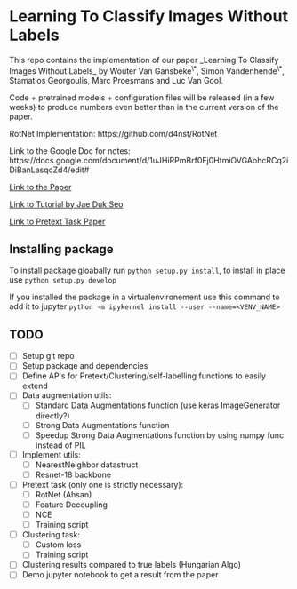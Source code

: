 # Learning To Classify Images Without Labels

<p>This repo contains the implementation of our paper _Learning To Classify Images Without Labels_ by Wouter Van Gansbeke<sup>\*</sup>, Simon Vandenhende<sup>\*</sup>, Stamatios Georgoulis, Marc Proesmans and Luc Van Gool.</p>

<p>Code + pretrained models + configuration files will be released (in a few weeks) to produce numbers even better than in the current version of the paper. </p>

<p>RotNet Implementation: https://github.com/d4nst/RotNet</p>


<p>Link to the Google Doc for notes: https://docs.google.com/document/d/1uJHiRPmBrf0Fj0HtmiOVGAohcRCq2iDiBanLasqcZd4/edit#</p>
 
<p><a href="https://arxiv.org/abs/2005.12320">Link to the Paper</a></p>
<p><a href="https://medium.com/@SeoJaeDuk/learning-to-classify-images-without-labels-43655a1cb4c7">Link to Tutorial by Jae Duk Seo</a></p>
<p><a href="https://arxiv.org/pdf/1805.01978.pdf">Link to Pretext Task Paper</a></p>

## Installing package

To install package gloabally run `python setup.py install`, to install in place use `python setup.py develop`

If you installed the package in a virtualenvironement use this command to add it to jupyter `python -m ipykernel install --user --name=<VENV_NAME>`

## TODO
- [ ] Setup git repo
- [ ] Setup package and dependencies
- [ ] Define APIs for Pretext/Clustering/self-labelling functions to easily extend
- [ ] Data augmentation utils:
    - [ ] Standard Data Augmentations function (use keras ImageGenerator directly?)
    - [ ] Strong Data Augmentations function
    - [ ] Speedup Strong Data Augmentations function by using numpy func instead of PIL
- [ ] Implement utils:
    - [ ] NearestNeighbor datastruct
    - [ ] Resnet-18 backbone
- [ ] Pretext task (only one is strictly necessary):
    - [ ] RotNet (Ahsan)
    - [ ] Feature Decoupling
    - [ ] NCE
    - [ ] Training script
- [ ] Clustering task:
    - [ ] Custom loss
    - [ ] Training script
- [ ] Clustering results compared to true labels (Hungarian Algo)
- [ ] Demo jupyter notebook to get a result from the paper
